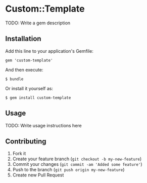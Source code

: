 # Custom::Template

TODO: Write a gem description

## Installation

Add this line to your application's Gemfile:

    gem 'custom-template'

And then execute:

    $ bundle

Or install it yourself as:

    $ gem install custom-template

## Usage

TODO: Write usage instructions here

## Contributing

1. Fork it
2. Create your feature branch (`git checkout -b my-new-feature`)
3. Commit your changes (`git commit -am 'Added some feature'`)
4. Push to the branch (`git push origin my-new-feature`)
5. Create new Pull Request
